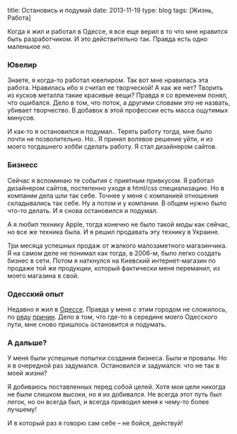 title: Остановись и подумай
date: 2013-11-19
type: blog
tags: [Жизнь, Работа]

Когда я жил и работал в Одессе, я все еще верил в то что мне нравится быть разработчиком. И это действительно так. Правда есть одно маленькое *но*.

### Ювелир

Знаете, я когда-то работал ювелиром. Так вот мне нравилась эта работа. Нравилась ибо я считал ее творческой! А как же нет? Творить из кусков металла такие красивые вещи? Правда я со временем понял, что ошибался. Дело в том, что поток, а другими словами это не назвать, убивает творчество. В добавок в этой профессии есть масса ощутимых минусов. 

И как-то я остановился и подумал.. Терять работу тогда, мне было почти не позволительно. Но.. Я принял волевое решение уйти, и из моего тогдашнего хобби сделать работу. Я стал дизайнером сайтов. 

### Бизнесс

Сейчас я вспоминаю те события с приятным привкусом. Я работал дизайнером сайтов, постепенно уходя в html/css специализацию. Но в компании дела шли так себе. Точнее у меня с компанией отношения складывались так себе. Ну а потом и у компании. В общем нужно было что-то делать. И я снова остановился и подумал.

А я любил технику Apple, тогда конечно не было такой *моды* как сейчас, но все же техника была. И я решил продавать эту технику в Украине. 

Три месяца успешных продаж от жалкого малозаметного магазинчика. Я на самом деле не понимал как тогда, в 2006-м, было легко создать бизнес в сети. Потом я наткнулся на Киевский интернет-магазин по продаже той же продукции, который фактически меня переманил, из моего магазина в свой.

### Одесский опыт

Недавно я жил в [Одессе](/tag/Одесса/). Правда у меня с этим городом не сложилось, по [ряду](/blog/odessa-bie/) [причин](/blog/remote/). Дело в том, что где-то в середине моего Одесского пути, мне сново пришлось остановится и подумать.

### А дальше?

У меня были успешные попытки создания бизнеса. Были и провалы. Но я в очередной раз задумался. Остановился и задумался: что не так в моей жизни?

Я добиваюсь поставленных перед собой целей. Хотя мои цели никогда не были слишком высоки, но я их добивался. Не всегда этот путь был легок, но он всегда был, и всегда приводил меня к чему-то более лучшему!

И в который раз я говорю сам себе – не бойся, действуй!